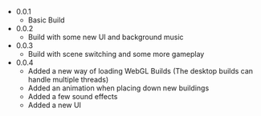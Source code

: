 - 0.0.1
    - Basic Build
- 0.0.2
    - Build with some new UI and background music
- 0.0.3
    - Build with scene switching and some more gameplay
- 0.0.4
    - Added a new way of loading WebGL Builds (The desktop builds can handle multiple threads)
    - Added an animation when placing down new buildings
    - Added a few sound effects
    - Added a new UI

